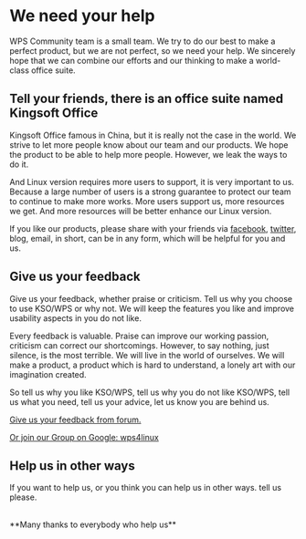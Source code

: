 We need your help
=====================
WPS Community team is a small team. We try to do our best to make a perfect product,
but we are not perfect, so we need your help. We sincerely hope that we can 
combine our efforts and our thinking to make a world-class office suite. 

Tell your friends, there is an office suite named Kingsoft Office
-----------------------------------------------------------------
Kingsoft Office famous in China, but it is really not the case in the world.
We strive to let more people know about our team and our products. We hope the 
product to be able to help more people. However, we leak the ways to do it.

And Linux version requires more users to support, it is very important to us.
Because a large number of users is a strong guarantee to protect our team to 
continue to make more works. More users support us, more resources we get.
And more resources will be better enhance our Linux version.

If you like our products, please share with your friends via 
[facebook](http://facebook.com), [twitter](http://twitter.com), blog, email,
in short, can be in any form, which will be helpful for you and us.

Give us your feedback
---------------------
Give us your feedback, whether praise or criticism. Tell us why you choose to use KSO/WPS
or why not. We will keep the features you like and improve usability aspects in you do not like.

Every feedback is valuable. Praise can improve our working passion, criticism can
correct our shortcomings. However, to say nothing, just silence, is the most terrible.
We will live in the world of ourselves. We will make a product, a product which is hard 
to understand, a lonely art with our imagination created.

So tell us why you like KSO/WPS, tell us why you do not like KSO/WPS, tell us what 
you need, tell us your advice, let us know you are behind us.

[Give us your feedback from forum.](/forum)

[Or join our Group on Google: wps4linux](https://groups.google.com/forum/#!forum/wps4linux)

Help us in other ways
---------------------
If you want to help us, or you think you can help us in other ways. tell us please.

<br/>
**Many thanks to everybody who help us**
